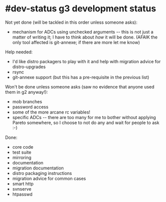 # #dev-status g3 development status

Not yet done (will be tackled in this order unless someone asks):

  * mechanism for ADCs using unchecked arguments -- this is not just a matter
    of writing it; I have to think about *how* it will be done.  (AFAIK the
    only tool affected is git-annexe; if there are more let me know)

Help needed:

  * I'd like distro packagers to play with it and help with migration advice
    for distro-upgrades
  * rsync
  * git-annexe support (but this has a pre-requisite in the previous list)

Won't be done unless someone asks (saw no evidence that anyone used them in g2
anyway!):

  * mob branches
  * password access
  * some of the more arcane rc variables!
  * specific ADCs -- there are too many for me to bother without applying
    Pareto somewhere, so I choose to not do any and wait for people to ask :-)

Done:

  * core code
  * test suite
  * mirroring
  * documentation
  * migration documentation
  * distro packaging instructions
  * migration advice for common cases
  * smart http
  * svnserve
  * htpasswd
